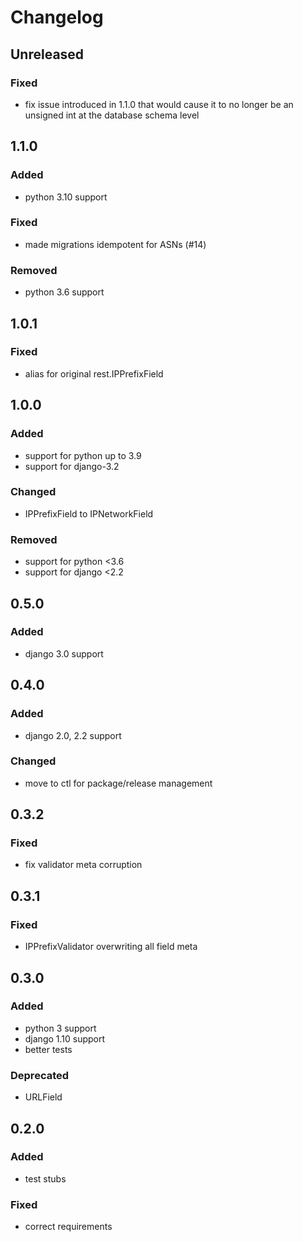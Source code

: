 # Changelog


## Unreleased
### Fixed
- fix issue introduced in 1.1.0 that would cause it to no longer be an unsigned int at the database schema level


## 1.1.0
### Added
- python 3.10 support
### Fixed
- made migrations idempotent for ASNs (#14)
### Removed
- python 3.6 support


## 1.0.1
### Fixed
- alias for original rest.IPPrefixField


## 1.0.0
### Added
- support for python up to 3.9
- support for django-3.2
### Changed
- IPPrefixField to IPNetworkField
### Removed
- support for python <3.6
- support for django <2.2


## 0.5.0
### Added
- django 3.0 support


## 0.4.0
### Added
- django 2.0, 2.2 support
### Changed
- move to ctl for package/release management


## 0.3.2
### Fixed
- fix validator meta corruption


## 0.3.1
### Fixed
- IPPrefixValidator overwriting all field meta


## 0.3.0
### Added
- python 3 support
- django 1.10 support
- better tests
### Deprecated
- URLField


## 0.2.0
### Added
- test stubs
### Fixed
- correct requirements